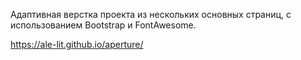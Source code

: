 Адаптивная верстка проекта из нескольких основных страниц, с использованием Bootstrap и FontAwesome.

https://ale-lit.github.io/aperture/
